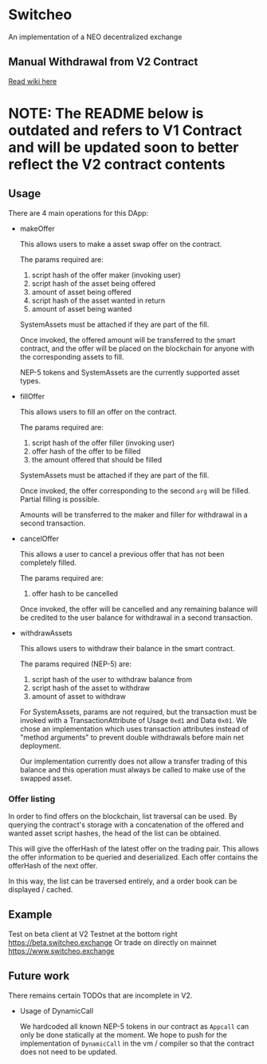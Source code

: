 # Switcheo

An implementation of a NEO decentralized exchange

## Manual Withdrawal from V2 Contract

[Read wiki here](https://github.com/ConjurTech/switcheo/wiki/Manual-Withdraws-(Direct-from-V2-Smart-Contract))

# NOTE: The README below is outdated and refers to V1 Contract and will be updated soon to better reflect the V2 contract contents

## Usage

There are 4 main operations for this DApp:

- makeOffer

    This allows users to make a asset swap offer on the contract.

    The params required are:

    1. script hash of the offer maker (invoking user)
    2. script hash of the asset being offered
    3. amount of asset being offered
    4. script hash of the asset wanted in return
    5. amount of asset being wanted

    SystemAssets must be attached if they are part of the fill.

    Once invoked, the offered amount will be transferred to the smart contract, and the offer will be placed on the blockchain for anyone with the corresponding assets to fill.

    NEP-5 tokens and SystemAssets are the currently supported asset types.

- fillOffer

    This allows users to fill an offer on the contract.

    The params required are:

    1. script hash of the offer filler (invoking user)
    2. offer hash of the offer to be filled
    3. the amount offered that should be filled

    SystemAssets must be attached if they are part of the fill.

    Once invoked, the offer corresponding to the second `arg` will be filled. Partial filling is possible. 

    Amounts will be transferred to the maker and filler for withdrawal in a second transaction.

- cancelOffer

    This allows a user to cancel a previous offer that has not been completely filled.

    The params required are:

    1. offer hash to be cancelled

    Once invoked, the offer will be cancelled and any remaining balance will be credited to the user balance for withdrawal in a second transaction.

- withdrawAssets

    This allows users to withdraw their balance in the smart contract.

    The params required (NEP-5) are:

    1. script hash of the user to withdraw balance from
    2. script hash of the asset to withdraw
    3. amount of asset to withdraw

    For SystemAssets, params are not required, but the transaction must be invoked with a TransactionAttribute of Usage `0xd1` and Data `0x01`. We chose an implementation which uses transaction attributes instead of "method arguments" to prevent double withdrawals before main net deployment.

    Our implementation currently does not allow a transfer trading of this balance and this operation must always be called to make use of the swapped asset.

### Offer listing

In order to find offers on the blockchain, list traversal can be used. By querying the contract's storage with a concatenation of the offered and wanted asset script hashes, the head of the list can be obtained.

This will give the offerHash of the latest offer on the trading pair. This allows the offer information to be queried and deserialized. Each offer contains the offerHash of the next offer.

In this way, the list can be traversed entirely, and a order book can be displayed / cached.


## Example

Test on beta client at V2 Testnet at the bottom right https://beta.switcheo.exchange
Or trade on directly on mainnet https://www.switcheo.exchange

## Future work

There remains certain TODOs that are incomplete in V2.

- Usage of DynamicCall

  We hardcoded all known NEP-5 tokens in our contract as `Appcall` can only be done statically at the moment. We hope to push for the implementation of `DynamicCall` in the vm / compiler so that the contract does not need to be updated.

